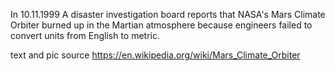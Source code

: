 In 10.11.1999 A disaster investigation board reports that NASA's Mars Climate Orbiter burned up in the Martian atmosphere because engineers failed to convert units from English to metric.


text and pic source https://en.wikipedia.org/wiki/Mars_Climate_Orbiter
